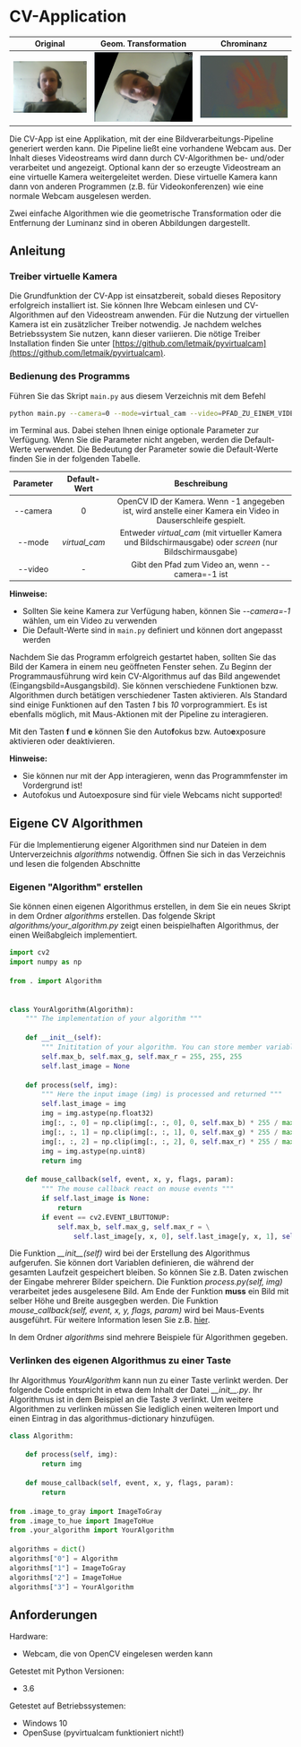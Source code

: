 # CV-Application
Original             | Geom. Transformation | Chrominanz
:-------------------------:|:-------------------------:|:-------------------------:
![](./data/cv1.png)  |  ![](./data/cv2.png) | ![](./data/cv3.png)

Die CV-App ist eine Applikation, mit der eine Bildverarbeitungs-Pipeline generiert werden kann. Die Pipeline ließt eine 
vorhandene Webcam aus. Der Inhalt dieses Videostreams wird dann durch CV-Algorithmen be- und/oder verarbeitet und angezeigt.
Optional kann der so erzeugte Videostream an eine virtuelle Kamera weitergeleitet werden. Diese virtuelle Kamera kann 
dann von anderen Programmen (z.B. für Videokonferenzen) wie eine normale Webcam ausgelesen werden.

Zwei einfache Algorithmen wie die geometrische Transformation oder die Entfernung der Luminanz sind in oberen 
Abbildungen dargestellt.


## Anleitung
### Treiber virtuelle Kamera
Die Grundfunktion der CV-App ist einsatzbereit, sobald dieses Repository erfolgreich installiert ist. Sie können Ihre
Webcam einlesen und CV-Algorithmen auf den Videostream anwenden. 
Für die Nutzung der virtuellen Kamera ist ein  zusätzlicher Treiber notwendig. Je nachdem welches Betriebssystem Sie 
nutzen, kann dieser variieren. Die nötige Treiber Installation finden Sie unter
 [https://github.com/letmaik/pyvirtualcam](https://github.com/letmaik/pyvirtualcam).

### Bedienung des Programms
Führen Sie das Skript `main.py` aus diesem Verzeichnis mit dem Befehl

```bash
python main.py --camera=0 --mode=virtual_cam --video=PFAD_ZU_EINEM_VIDEO
```

im Terminal aus. Dabei stehen Ihnen einige optionale Parameter zur Verfügung. Wenn Sie die Parameter nicht angeben,
werden die Default-Werte verwendet. Die Bedeutung der Parameter sowie die Default-Werte finden Sie in der folgenden 
Tabelle.

**Parameter** | **Default-Wert** | **Beschreibung**
:---:|:---:|:---:|
--camera| 0 | OpenCV ID der Kamera. Wenn -1 angegeben ist, wird anstelle einer Kamera ein Video in Dauserschleife gespielt. 
--mode| *virtual_cam* | Entweder *virtual_cam* (mit virtueller Kamera und Bildschirmausgabe) oder *screen* (nur Bildschirmausgabe)
--video | - | Gibt den Pfad zum Video an, wenn --camera=-1 ist

**Hinweise:** 
- Sollten Sie keine Kamera zur Verfügung haben, können Sie *--camera=-1* wählen, um ein Video zu verwenden
- Die Default-Werte sind in `main.py` definiert und können dort angepasst werden

Nachdem Sie das Programm erfolgreich gestartet haben, sollten Sie das Bild der Kamera in einem neu geöffneten Fenster
sehen. Zu Beginn der Programmausführung wird kein CV-Algorithmus auf das Bild angewendet (Eingangsbild=Ausgangsbild). 
Sie können verschiedene Funktionen bzw. Algorithmen durch betätigen verschiedener Tasten aktivieren. Als Standard sind 
einige Funktionen auf den Tasten *1* bis *10* vorprogrammiert. Es ist ebenfalls möglich, mit Maus-Aktionen mit der
Pipeline zu interagieren. 

Mit den Tasten **f** und **e** können Sie den Auto**f**okus bzw. Auto**e**xposure aktivieren oder deaktivieren.

**Hinweise:**
- Sie können nur mit der App interagieren, wenn das Programmfenster im Vordergrund ist! 
- Autofokus und Autoexposure sind für viele Webcams nicht supported!

## Eigene CV Algorithmen
Für die Implementierung eigener Algorithmen sind nur Dateien in dem Unterverzeichnis *algorithms* notwendig. Öffnen 
Sie sich in das Verzeichnis und lesen die folgenden Abschnitte
 
### Eigenen "Algorithm" erstellen
Sie können einen eigenen Algorithmus erstellen, in dem Sie ein neues Skript in dem Ordner *algorithms* erstellen. Das 
folgende Skript *algorithms/your_algorithm.py* zeigt einen beispielhaften Algorithmus, der einen Weißabgleich implementiert.

```python
import cv2
import numpy as np

from . import Algorithm


class YourAlgorithm(Algorithm):
    """ The implementation of your algorithm """

    def __init__(self):
        """ Inititation of your algorithm. You can store member variables here! """
        self.max_b, self.max_g, self.max_r = 255, 255, 255
        self.last_image = None

    def process(self, img):
        """ Here the input image (img) is processed and returned """
        self.last_image = img
        img = img.astype(np.float32)
        img[:, :, 0] = np.clip(img[:, :, 0], 0, self.max_b) * 255 / max(1, self.max_b)
        img[:, :, 1] = np.clip(img[:, :, 1], 0, self.max_g) * 255 / max(1, self.max_g)
        img[:, :, 2] = np.clip(img[:, :, 2], 0, self.max_r) * 255 / max(1, self.max_r)
        img = img.astype(np.uint8)
        return img

    def mouse_callback(self, event, x, y, flags, param):
        """ The mouse callback react on mouse events """
        if self.last_image is None:
            return
        if event == cv2.EVENT_LBUTTONUP:
            self.max_b, self.max_g, self.max_r = \
                self.last_image[y, x, 0], self.last_image[y, x, 1], self.last_image[y, x, 2]
```

Die Funktion *\_\_init\_\_(self)* wird bei der Erstellung des Algorithmus aufgerufen. Sie können dort Variablen definieren,
die während der gesamten Laufzeit gespeichert bleiben. So können Sie z.B. Daten zwischen der Eingabe mehrerer Bilder 
speichern.
Die Funktion *process.py(self, img)* verarbeitet jedes ausgelesene Bild. Am Ende der Funktion **muss** ein Bild mit selber Höhe und 
Breite ausgegben werden.
Die Funktion *mouse_callback(self, event, x, y, flags, param)* wird bei Maus-Events ausgeführt. Für weitere Information 
lesen Sie z.B. [hier](https://techtutorialsx.com/2020/12/08/python-opencv-mouse-events/).

In dem Ordner *algorithms* sind mehrere Beispiele für Algorithmen gegeben.

### Verlinken des eigenen Algorithmus zu einer Taste
Ihr Algorithmus *YourAlgorithm* kann nun zu einer Taste verlinkt werden. Der folgende Code entspricht in etwa dem Inhalt
der Datei *\_\_init\_\_.py*. Ihr Algorithmus ist in dem Beispiel an die Taste *3* verlinkt. Um weitere Algorithmen zu 
verlinken müssen Sie lediglich einen weiteren Import und einen Eintrag in das algorithmus-dictionary hinzufügen.

```python
class Algorithm:

    def process(self, img):
        return img

    def mouse_callback(self, event, x, y, flags, param):
        return

from .image_to_gray import ImageToGray
from .image_to_hue import ImageToHue
from .your_algorithm import YourAlgorithm

algorithms = dict()
algorithms["0"] = Algorithm
algorithms["1"] = ImageToGray
algorithms["2"] = ImageToHue
algorithms["3"] = YourAlgorithm
```
 
## Anforderungen
Hardware:
 - Webcam, die von OpenCV eingelesen werden kann

Getestet mit Python Versionen:
 - 3.6
 
Getestet auf Betriebssystemen:
 - Windows 10   
 - OpenSuse (pyvirtualcam funktioniert nicht!)
    
